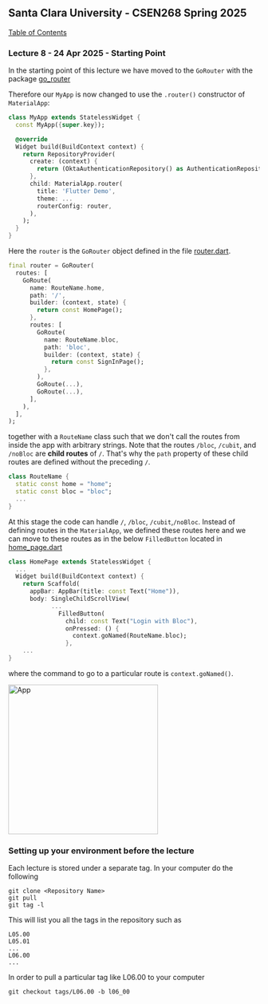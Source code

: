 ## Santa Clara University - CSEN268 Spring 2025

[Table of Contents](/toc.md)

### Lecture 8 - 24 Apr 2025 - Starting Point 
In the starting point of this lecture we have moved to the `GoRouter` with the package [go_router](https://pub.dev/packages/go_router)

Therefore our `MyApp` is now changed to use the `.router()` constructor of `MaterialApp`:
```dart
class MyApp extends StatelessWidget {
  const MyApp({super.key});

  @override
  Widget build(BuildContext context) {
    return RepositoryProvider(
      create: (context) {
        return (OktaAuthenticationRepository() as AuthenticationRepository);
      },
      child: MaterialApp.router(
        title: 'Flutter Demo',
        theme: ...
        routerConfig: router,
      ),
    );
  }
}
```
Here the `router` is the `GoRouter` object defined in the file [router.dart](./lib/navigation/router.dart). 
```dart
final router = GoRouter(
  routes: [
    GoRoute(
      name: RouteName.home,
      path: '/',
      builder: (context, state) {
        return const HomePage();
      },
      routes: [
        GoRoute(
          name: RouteName.bloc,
          path: 'bloc',
          builder: (context, state) {
            return const SignInPage();
          },
        ),
        GoRoute(...),
        GoRoute(...),
      ],
    ),
  ],
);
```
together with a `RouteName` class such that we don't call the routes from inside the app with arbitrary strings. Note that the routes `/bloc`, `/cubit`, and `/noBloc` are **child routes** of `/`. That's why the `path` property of these child routes are defined without the preceding `/`.
```dart
class RouteName {
  static const home = "home";
  static const bloc = "bloc";   
  ...
}
```
At this stage the code can handle `/`, `/bloc`, `/cubit`,`/noBloc`. Instead of defining routes in the `MaterialApp`, we defined these routes here and we can move to these routes as in the below `FilledButton` located in [home_page.dart](./lib/pages/home_page.dart)
```dart
class HomePage extends StatelessWidget {
  ...
  Widget build(BuildContext context) {
    return Scaffold(
      appBar: AppBar(title: const Text("Home")),
      body: SingleChildScrollView(
            ...
              FilledButton(
                child: const Text("Login with Bloc"),
                onPressed: () {
                  context.goNamed(RouteName.bloc);
                },
    ...
}
```
where the command to go to a particular route is `context.goNamed()`.

<img src="/assets/images/Lecture0800.gif" alt="App" width="300">

### Setting up your environment before the lecture

Each lecture is stored under a separate tag. In your computer do the following

    git clone <Repository Name>
    git pull
    git tag -l

This will list you all the tags in the repository such as

    L05.00
    L05.01
    ...
    L06.00
    ...

In order to pull a particular tag like L06.00 to your computer

    git checkout tags/L06.00 -b l06_00

